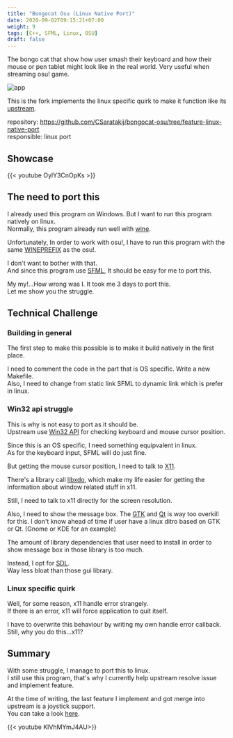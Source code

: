 ```yaml
---
title: "Bongocat Osu (Linux Native Port)"
date: 2020-09-02T09:15:21+07:00
weight: 9
tags: [C++, SFML, Linux, OSU]
draft: false
---
```


The bongo cat that show how user smash their keyboard and how their mouse or pen tablet might look like in the real world.
Very useful when streaming osu! game.

![app](/img/bongo-intro.png)

<!--more-->

This is the fork implements the linux specific quirk to make it function like its [upstream](https://github.com/kuroni/bongocat-osu).

repository: https://github.com/CSaratakij/bongocat-osu/tree/feature-linux-native-port \
responsible: linux port

## Showcase
{{< youtube OylY3CnOpKs >}}

## The need to port this
I already used this program on Windows. But I want to run this program natively on linux. \
Normally, this program already run well with [wine](https://www.winehq.org/).

Unfortunately, In order to work with osu!, I have to run this program with the same [WINEPREFIX](https://wiki.winehq.org/FAQ#Can_I_store_the_virtual_Windows_installation_somewhere_other_than_.7E.2F.wine.3F) as the osu!.

I don't want to bother with that. \
And since this program use [SFML](https://www.sfml-dev.org/), It should be easy for me to port this.

My my!...How wrong was I. It took me 3 days to port this. \
Let me show you the struggle.

## Technical Challenge
### Building in general
The first step to make this possible is to make it build natively in the first place.

I need to comment the code in the part that is OS specific. Write a new Makefile. \
Also, I need to change from static link SFML to dynamic link which is prefer in linux.

### Win32 api struggle
This is why is not easy to port as it should be. \
Upstream use [Win32 API](https://docs.microsoft.com/en-us/windows/win32/api) for checking keyboard and mouse cursor position.

Since this is an OS specific, I need something equipvalent in linux. \
As for the keyboard input, SFML will do just fine.

But getting the mouse cursor position, I need to talk to [X11](https://en.wikipedia.org/wiki/X_Window_System).

There's a library call [libxdo](https://github.com/jordansissel/xdotool), which make my life easier for getting the information about window related stuff in x11.

Still, I need to talk to x11 directly for the screen resolution.

Also, I need to show the message box. The [GTK](https://www.gtk.org) and [Qt](https://www.qt.io) is way too overkill for this.
I don't know ahead of time if user have a linux ditro based on GTK or Qt. (Gnome or KDE for an example)

The amount of library dependencies that user need to install in order to show message box in those library is too much.

Instead, I opt for [SDL](https://www.libsdl.org). \
Way less bloat than those gui library.

### Linux specific quirk
Well, for some reason, x11 handle error strangely. \
If there is an error, x11 will force application to quit itself.

I have to overwrite this behaviour by writing my own handle error callback. \
Still, why you do this...x11?

## Summary
With some struggle, I manage to port this to linux. \
I still use this program, that's why I currently help upstream resolve issue and implement feature.

At the time of writing, the last feature I implement and got merge into upstream is a joystick support. \
You can take a look [here](https://github.com/kuroni/bongocat-osu/pull/115).

{{< youtube KlVhMYmJ4AU>}}

